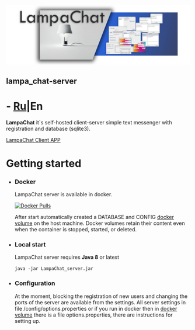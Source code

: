 <p align="center">
  <img title="logo" src='https://github.com/Alexzionx/lampa_chat-client/blob/master/assets/images/logo.png?raw=true' />
</p>

## lampa_chat-server

# - [Ru](https://github.com/Alexzionx/lampa_chat-server/blob/main/readmeRU.md)|En

**LampaChat** it`s self-hosted client-server simple text messenger with registration and database (sqlite3).

[LampaChat Client APP](https://github.com/Alexzionx/lampa_chat-client/)

# Getting started
- ### Docker

  LampaChat server is available in docker.
  
  [![Docker Pulls](https://img.shields.io/docker/image-size/alexzionx/lampa_chat-server/8-0.1?style=for-the-badge)](https://hub.docker.com/r/alexzionx/lampa_chat-server)
  
  After start automatically created a DATABASE and CONFIG [docker volume](https://docs.docker.com/storage/volumes/) on the host machine.
Docker volumes retain their content even when the container is stopped, started, or deleted.
- ### Local start
  LampaChat server requires **Java 8** or latest
  ```
  java -jar LampaChat_server.jar
  ```
- ### Configuration
  At the moment, blocking the registration of new users and changing the ports of the server are available from the settings.
  All server settings in file /config/options.properties or if you run in docker then in [docker volume](https://docs.docker.com/storage/volumes/) there is a file options.properties, there are instructions for setting up.
